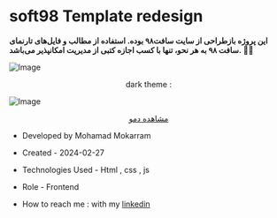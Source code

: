# soft98 Template redesign

**این پروژه بازطراحی از سایت سافت۹۸ بوده. استفاده از مطالب و فایل‌های تارنمای سافت ٩٨ به هر نحو، تنها با کسب اجازه کتبی از مدیریت امکانپذیر می‌باشد. 🙏🏻**

![Image](https://github.com/user-attachments/assets/be1bc7d8-8d64-4016-9f58-f418b7fa7114)

<p align="center">dark theme :</p>

![Image](https://github.com/user-attachments/assets/7805f090-01c7-4757-927e-d70ec0997fca)

<p align="center">
  <a href="https://mohamadmokarram.github.io/soft98/">مشاهده دمو</a>
</p>

- Developed by Mohamad Mokarram

- Created - 2024-02-27

- Technologies Used - Html , css , js

- Role - Frontend

- How to reach me : with my [linkedin](https://www.linkedin.com/in/mohamad-mokaram-05b873200/)
